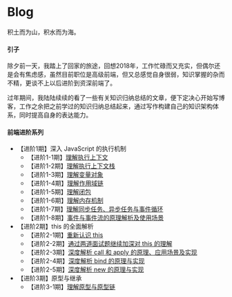 # Blog
积土而为山，积水而为海。

#### 引子

除夕前一天，我踏上了回家的旅途，回想2018年，工作忙碌而又充实，但偶尔还是会有焦虑感，虽然目前职位是高级前端，但又总感觉自身很弱，知识掌握的杂而不精，更谈不上以后进阶到资深前端了。

过年期间，我陆陆续续的看了一些有关知识归纳总结的文章，便下定决心开始写博客，工作之余把之前学过的知识归纳总结起来，通过写作构建自己的知识架构体系，同时提高自身的表达能力。

#### 前端进阶系列

- 【进阶1期】深入 JavaScript 的执行机制
  - 【进阶1-1期】[理解执行上下文](https://github.com/sunbigshan/Blog/issues/4)
  - 【进阶1-2期】[理解执行上下文栈](https://github.com/sunbigshan/Blog/issues/5)
  - 【进阶1-3期】[理解变量对象](https://github.com/sunbigshan/Blog/issues/6)
  - 【进阶1-4期】[理解作用域链](https://github.com/sunbigshan/Blog/issues/7)
  - 【进阶1-5期】[理解闭包](https://github.com/sunbigshan/Blog/issues/9)
  - 【进阶1-6期】[理解内存机制](https://github.com/sunbigshan/Blog/issues/11)
  - 【进阶1-7期】[理解同步任务、异步任务与事件循环](https://github.com/sunbigshan/Blog/issues/12)
  - 【进阶1-8期】[事件与事件流的原理解析及使用场景](https://github.com/sunbigshan/Blog/issues/18)
- 【进阶2期】this 的全面解析
  - 【进阶2-1期】[重新认识 this](https://github.com/sunbigshan/Blog/issues/10)
  - 【进阶2-2期】[通过两道面试题继续加深对 this 的理解](https://github.com/sunbigshan/Blog/issues/14)
  - 【进阶2-3期】[深度解析 call 和 apply 的原理、应用场景及实现](https://github.com/sunbigshan/Blog/issues/15)
  - 【进阶2-4期】[深度解析 bind 的原理与实现](https://github.com/sunbigshan/Blog/issues/16)
  - 【进阶2-5期】[深度解析 new 的原理与实现](https://github.com/sunbigshan/Blog/issues/17)
- 【进阶3期】原型与继承
  - 【进阶3-1期】[理解原型与原型链](https://github.com/sunbigshan/Blog/issues/19)
